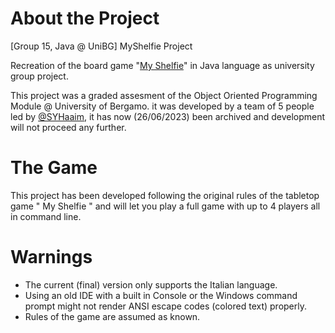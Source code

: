 # About the Project 
[Group 15, Java @ UniBG] MyShelfie Project 

Recreation of the board game "[My Shelfie](https://www.craniocreations.it/prodotto/my-shelfie)" in Java language as university group project.

This project was a graded assesment of the Object Oriented Programming Module @ University of Bergamo. 
it was developed by a team of 5 people led by [@SYHaaim](https://github.com/SYHaaim), it has now (26/06/2023) been archived and development will not proceed any further.

# The Game 

This project has been developed following the original rules of the tabletop game  " My Shelfie " and will let you play a full game with up to 4 players all in command line.

# Warnings 

- The current (final) version only supports the Italian language.
- Using an old IDE with a built in Console or the Windows command prompt might not render ANSI escape codes (colored text) properly.
- Rules of the game are assumed as known.
